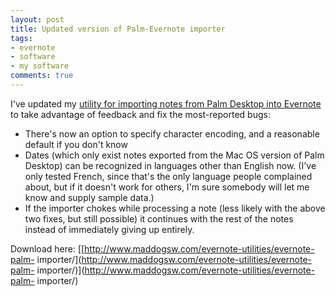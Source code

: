 ```yaml
---
layout: post
title: Updated version of Palm-Evernote importer
tags:
- evernote
- software
- my software
comments: true
---
```

I've updated my [utility for importing notes from Palm Desktop into
Evernote](http://www.maddogsw.com/evernote-utilities/evernote-palm-importer/)
to take advantage of feedback and fix the most-reported bugs:

  * There's now an option to specify character encoding, and a reasonable default if you don't know
  * Dates (which only exist notes exported from the Mac OS version of Palm Desktop) can be recognized in languages other than English now. (I've only tested French, since that's the only language people complained about, but if it doesn't work for others, I'm sure somebody will let me know and supply sample data.)
  * If the importer chokes while processing a note (less likely with the above two fixes, but still possible) it continues with the rest of the notes instead of immediately giving up entirely.

Download here: [[http://www.maddogsw.com/evernote-utilities/evernote-palm-
importer/](http://www.maddogsw.com/evernote-utilities/evernote-palm-
importer/)](http://www.maddogsw.com/evernote-utilities/evernote-palm-
importer/)

